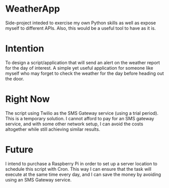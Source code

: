 # WeatherApp
Side-project inteded to exercise my own Python skills as well as expose myself to different APIs. Also, this would be a useful tool to have as it is. 

# Intention
To design a script/application that will send an alert on the weather report for the day of interest. A simple yet useful application for someone like myself who may forget to check the weather for the day before heading out the door.

# Right Now
The script using Twilio as the SMS Gateway service (using a trial period). This is a temporary solution. I cannot afford to pay for an SMS gateway service, and with some other network setup, I can avoid the costs altogether while still achieving similar results. 

# Future
I intend to purchase a Raspberry Pi in order to set up a server location to schedule this script with Cron. This way I can ensure that the task will execute at the same time every day, and I can save the money by avoiding using an SMS Gateway service. 
